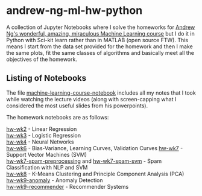 # andrew-ng-ml-hw-python
A collection of Jupyter Notebooks where I solve the homeworks for [Andrew Ng's wonderful, amazing, miraculous Machine Learning course](https://www.coursera.org/learn/machine-learning/home/week/1) but I do it in Python with Sci-kit learn rather than in MATLAB (open source FTW). This means I start from the data set provided for the homework and then I make the same plots, fit the same classes of algorithms and basically meet all the objectives of the homework. 

## Listing of Notebooks
The file [machine-learning-course-notebook](machine-learning-course-notebook.ipynb) includes all my notes that I took while watching the lecture videos (along with screen-capping what I considered the most useful slides from his powerpoints).

The homework notebooks are as follows:

[hw-wk2](hw-wk2.ipynb) - Linear Regression  
[hw-wk3](hw-wk3.ipynb) - Logistic Regression  
[hw-wk4](hw-wk4.ipynb) - Neural Networks  
[hw-wk6](hw-wk6.ipynb) - Bias-Variance, Learning Curves, Validation Curves 
[hw-wk7](hw-wk7-spam.ipynb) - Support Vector Machines (SVM)    
[hw-wk7-spam-preprocessing](hw-wk7-spam-preprocessing.ipynb) and [hw-wk7-spam-svm](hw-wk7-spam-svm.ipynb) - Spam Classification with NLP and SVM  
[hw-wk8](hw-wk8.ipynb) - K-Means Clustering and Principle Component Analysis (PCA)  
[hw-wk9-anomaly](hw-wk9-anomaly.ipynb) - Anomaly Detection  
[hw-wk9-recommender](hw-wk9-recommender.ipynb) - Recommender Systems  
